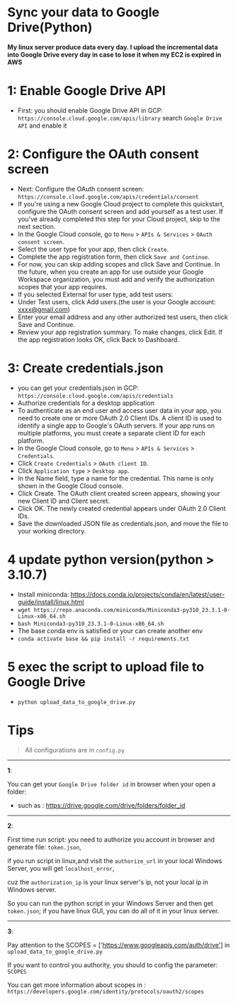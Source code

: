 # Sync your data to Google Drive(Python)

**My linux server produce data every day. I upload the incremental data into Google Drive every day in case to lose it when my EC2 is expired in AWS**

# 1: Enable Google Drive API
* First: you should enable Google Drive API in GCP: `https://console.cloud.google.com/apis/library`
  search `Google Drive API` and enable it

# 2: Configure the OAuth consent screen
* Next: Configure the OAuth consent screen: `https://console.cloud.google.com/apis/credentials/consent`
* If you're using a new Google Cloud project to complete this quickstart, configure the OAuth consent screen and add yourself as a test user. If you've already completed this step for your Cloud project, skip to the next section.
* In the Google Cloud console, go to `Menu`  > `APIs & Services` > `OAuth consent screen`.
* Select the user type for your app, then click `Create`.
* Complete the app registration form, then click `Save and Continue`.
* For now, you can skip adding scopes and click Save and Continue. In the future, when you create an app for use outside your Google Workspace organization, you must add and verify the authorization scopes that your app requires.
* If you selected External for user type, add test users:
* Under Test users, click Add users.(the user is your Google account: xxxx@gmail.com)
* Enter your email address and any other authorized test users, then click Save and Continue.
* Review your app registration summary. To make changes, click Edit. If the app registration looks OK, click Back to Dashboard.

# 3: Create credentials.json
* you can get your credentials.json in GCP: `https://console.cloud.google.com/apis/credentials`
* Authorize credentials for a desktop application
* To authenticate as an end user and access user data in your app, you need to create one or more OAuth 2.0 Client IDs. A client ID is used to identify a single app to Google's OAuth servers. If your app runs on multiple platforms, you must create a separate client ID for each platform.
* In the Google Cloud console, go to `Menu` > `APIs & Services` > `Credentials`.
* Click `Create Credentials` > `OAuth client ID`.
* Click `Application type` > `Desktop app`.
* In the Name field, type a name for the credential. This name is only shown in the Google Cloud console.
* Click Create. The OAuth client created screen appears, showing your new Client ID and Client secret.
* Click OK. The newly created credential appears under OAuth 2.0 Client IDs.
* Save the downloaded JSON file as credentials.json, and move the file to your working directory.

# 4 update python version(python > 3.10.7)
* Install miniconda: https://docs.conda.io/projects/conda/en/latest/user-guide/install/linux.html
* `wget https://repo.anaconda.com/miniconda/Miniconda3-py310_23.3.1-0-Linux-x86_64.sh`
* `bash Miniconda3-py310_23.3.1-0-Linux-x86_64.sh`
* The base conda env is satisfied or your can create another env
* `conda activate base && pip install -r requirements.txt`

# 5 exec the script to upload file to Google Drive
* `python upload_data_to_google_drive.py`


# Tips
> All configurations are in `config.py`

--------------------------------------------------------------------------------------
**1**: 

You can get your `Google Drive folder id` in browser when your open a folder:
  * such as : https://drive.google.com/drive/folders/folder_id


--------------------------------------------------------------------------------------
**2**: 

First time run script: you need to authorize you account in browser and generate file: `token.json`, 

if you run script in linux,and visit the `authorize_url` in your local Windows Server, you will get `localhost_error`, 

cuz the `authorization_ip` is your linux server's ip, not your local ip in Windows server. 

So you can run the python script in your Windows Server and then get `token.json`; if you have linux GUI, you can do all of it in your linux server.


--------------------------------------------------------------------------------------
**3**: 

Pay attention to the SCOPES = ['https://www.googleapis.com/auth/drive'] in `upload_data_to_google_drive.py`

If you want to control you authority, you should to config the parameter: `SCOPES`

You can get more information about scopes in : `https://developers.google.com/identity/protocols/oauth2/scopes`





